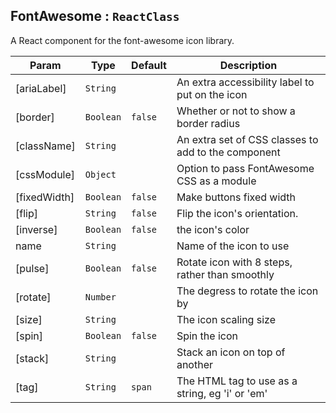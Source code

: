 <a name="module_FontAwesome"></a>

## FontAwesome : <code>ReactClass</code>
A React component for the font-awesome icon library.


| Param | Type | Default | Description |
| --- | --- | --- | --- |
| [ariaLabel] | <code>String</code> |  | An extra accessibility label to put on the icon |
| [border] | <code>Boolean</code> | <code>false</code> | Whether or not to show a border radius |
| [className] | <code>String</code> |  | An extra set of CSS classes to add to the component |
| [cssModule] | <code>Object</code> |  | Option to pass FontAwesome CSS as a module |
| [fixedWidth] | <code>Boolean</code> | <code>false</code> | Make buttons fixed width |
| [flip] | <code>String</code> | <code>false</code> | Flip the icon's orientation. |
| [inverse] | <code>Boolean</code> | <code>false</code> | the icon's color |
| name | <code>String</code> |  | Name of the icon to use |
| [pulse] | <code>Boolean</code> | <code>false</code> | Rotate icon with 8 steps, rather than smoothly |
| [rotate] | <code>Number</code> |  | The degress to rotate the icon by |
| [size] | <code>String</code> |  | The icon scaling size |
| [spin] | <code>Boolean</code> | <code>false</code> | Spin the icon |
| [stack] | <code>String</code> |  | Stack an icon on top of another | Arguments specify z-index such as '1x' See documentation for example http://fontawesome.io/examples/#stacked
| [tag] | <code>String</code> | <code>span</code> | The HTML tag to use as a string, eg 'i' or 'em' |

